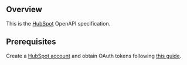 ## Overview

This is the [HubSpot](https://www.hubspot.com/) OpenAPI specification.
## Prerequisites

 Create a [HubSpot account](https://www.hubspot.com/) and obtain OAuth tokens following [this guide](https://developers.hubspot.com/docs/api/working-with-oauth4).
